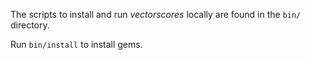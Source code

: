 The scripts to install and run *vectorscores* locally are found in the `bin/` directory.

Run `bin/install` to install gems.
